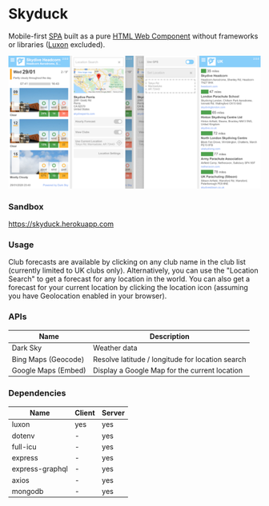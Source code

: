 # Skyduck

Mobile-first <a href="https://developer.mozilla.org/en-US/docs/Glossary/SPA" target="_blank">SPA</a> built as a pure <a href="https://developer.mozilla.org/en-US/docs/Web/Web_Components" target="_blank">HTML Web Component</a> without frameworks or libraries (<a href="https://moment.github.io/luxon/" target="_blank">Luxon</a> excluded).

![alt text](https://github.com/zooduck/screenshots/blob/master/skyduck/v2.0.0-beta/skyduck-v2.0.0-beta.png)

### Sandbox
https://skyduck.herokuapp.com

### Usage
Club forecasts are available by clicking on any club name in the club list (currently limited to UK clubs only). Alternatively, you can use the "Location Search" to get a forecast for any location in the world. You can also get a forecast for your current location by clicking the location icon (assuming you have Geolocation enabled in your browser).

### APIs
|Name|Description|
|----|-----------|
|Dark Sky|Weather data|
|Bing Maps (Geocode)|Resolve latitude / longitude for location search|
|Google Maps (Embed)|Display a Google Map for the current location|

### Dependencies
|Name|Client|Server|
|----|------|------|
|luxon|yes|yes|
|dotenv|-|yes|
|full-icu|-|yes|
|express|-|yes|
|express-graphql|-|yes|
|axios|-|yes|
|mongodb|-|yes|
